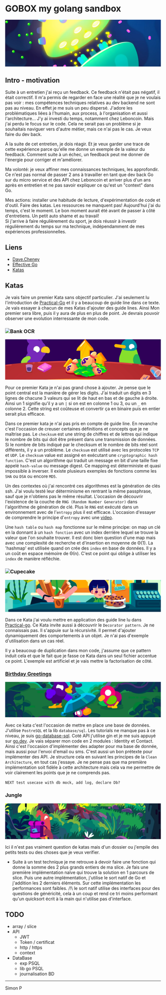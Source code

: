 # GOBOX my golang sandbox

![](https://github.com/haagor/gobox/blob/main/img/line.png)

## Intro - motivation

Suite à un entretien j'ai reçu un feedback. Ce feedback n'était pas négatif, il était correctif. Il m'a permis de regarder en face une réalité que je ne voulais pas voir : mes compétences techniques relatives au dev backend ne sont pas au niveau.
En effet je me suis un peu dispersé. J'adore les problématiques liées à l'humain, aux process, à l'organisation et aussi l'architecture... J'y ai investi du temps, notamment chez Leboncoin. Mais j'ai perdu le focus sur le code. Cela ne serait pas un problème si je souhaitais naviguer vers d'autre métier, mais ce n'ai pas le cas. Je veux faire du dev back.  

A la suite de cet entretien, je dois réagir. Et je veux garder une trace de cette expérience parce qu'elle me donne un exemple de la valeur du feedback. Comment suite à un échec, un feedback peut me donner de l'énergie pour corriger et m'améliorer.  

Ma volonté: je veux affiner mes connaissances techniques, les approfondir. Ce n'est pas normal de passer 2 ans à travailler en tant que dev back Go sur du micro service et des API chez Leboncoin et arriver plus d'un ans après en entretien et ne pas savoir expliquer ce qu'est un "context" dans Go.  

Mes actions: installer une habitude de lecture, d'expérimentation de code et d'outil. Faire des katas. Les ressources ne manquent pas! Aujourd'hui j'ai du temps, c'est le moment. Le bon moment aurait été avant de passer à côté d'entretiens. Un petit auto shame et au travail!  
Si j'arrive à faire régulièrement du sport, je dois réussir à investir régulièrement du temps sur ma technique, indépendamment de mes expériences professionnelles.

## Liens

- [Dave.Cheney](https://dave.cheney.net/)
- [Effective Go](https://go.dev/doc/effective_go)
- [Katas](https://codingdojo.org/kata/)

## Katas

Je vais faire un premier Kata sans objectif particulier. J'ai seulement lu l'introduction de [Practical-Go](https://dave.cheney.net/practical-go/presentations/qcon-china.html
) et il y a beaucoup de guide line dans ce texte. Je vais essayer à chacun de mes Katas d'ajouter des guide lines. Ainsi Mon premier sera libre, puis il y aura de plus en plus de point. Je devrais pouvoir observer une evolution interressante de mon code.

### ![Bank OCR](https://github.com/haagor/gobox/tree/main/katas/bankOCR#readme)
![](https://github.com/haagor/gobox/blob/main/img/digits.png)

Pour ce premier Kata je n'ai pas grand chose à ajouter. Je pense que le point central est la manière de gérer les digits. J'ai traduit un digits en 3 lignes de chacune 3 valeurs qui se lit de haut en bas et de gauche à droite. Ainsi un 1 signifie qu'il y a un `|` si on est en colonne 1 ou 3, ou un `_` en colonne 2. Cette string est coûteuse et convertir ça en binaire puis en entier serait plus efficace.
 
Dans ce premier kata je n'ai pas pris en compte de guide line. En revanche c'est l'occasion de creuser certaines définitions et concepts que je ne maîtrise pas.
Le `checksum` est une string de chiffres et de lettres qui indique le nombre de bits qui doit être présent dans une transmission de données. Si le nombre de bits indiqué par le checksum et le nombre de bits réel sont différents, il y a un problème. Le `checksum` est utilisé avec les protocoles `TCP` et `UDP`. Le `checksum` value est assigné en exécutant une `cryptographic hash function`. C'est un algorithme qui traduit un message en bit d'une taille fixe appelé `hash-value` ou message digest. Ce mapping est déterministe et quasi impossible à inverser. Il existe plusieurs exemples de fonctions comme les `SHA` ou `DSA` ou encore `MD5`.

Un des contextes où j'ai rencontré ces algorithmes est la génération de clés ssh. J'ai voulu testé leur déterminisme en rentrant la même passphrase, sauf que je n'obtiens pas le même résultat. L'occasion de découvrir l'existence de la couche de `RNG (Random Number Generator)` dans l'algorithme de génération de clé. Plus le `RNG` est exécuté dans un environnement avec de l'`entropy` plus il est efficace. L'occasion d'essayer de comprendre le principe d'`entropy` avec une [video](https://www.youtube.com/watch?v=YM-uykVfq_E).
 
Une `hash table` ou `hash map` fonctionne sur le même principe: on map un clé en la donnant à un `hash fonction` avec un index derrière lequel se trouve la valeur que l'on souhaite trouver. Il est donc bien question d'une map mais avec une complexité de recherche et d'insertion en moyenne de Θ(1).
La 'hashmap' est utilisée quand on crée des `index` en base de données. Il y a un coût en espace mémoire de Θ(n). C'est ce point qui oblige à utiliser les `index` de manière réfléchie.

### ![Cupecake](https://github.com/haagor/gobox/tree/main/katas/cupecake#readme)
![](https://github.com/haagor/gobox/blob/main/img/cupecake.png)

Dans ce Kata j'ai voulu mettre en application des guide line lu dans [Practical-go](https://dave.cheney.net/practical-go/presentations/qcon-china.html#_identifiers).
Ce Kata invite aussi à découvrir le `Decorator pattern`. Je ne connaissais pas. Il s'appuie sur la récursivité. Il permet d'ajouter dynamiquement des comportements à un objet. Je n'ai pas d'exemple d'utilisation dans un cas réel.

Il y a beaucoup de duplication dans mon code, j'assume que ce pattern induit cela et que le fait que je fasse ce Kata dans un seul fichier accentue ce point. L'exemple est artificiel et je vais mettre la factorisation de côté.

### [Birthday Greetings](https://github.com/haagor/gobox/tree/main/katas/birthdayGreetings#readme)
![](https://github.com/haagor/gobox/blob/main/img/hb.png)

Avec ce kata c'est l'occasion de mettre en place une base de données. J'utilise `PostreSQL` et la lib `database/sql`. Les tutorials ne manque pas à ce niveau, je suis [go-database-sql](http://go-database-sql.org/overview.html). Coté API j'utilise gin et je me suis appuyé sur [go.dev](https://go.dev/doc/tutorial/web-service-gin). Je vais séparer mon code en 2 modules : Identity et Contact. Ainsi c'est l'occasion d'implémenter des adapter pour ma base de donnée, mais aussi pour l'envoi d'email ou sms. C'est aussi un bon prétexte pour implémenter des API. Je structure cela en suivant les principes de la `Clean Architecture`, en tout cas j'essaye. Je ne pense pas que ma première implémentation soit fidèle à cette architecture mais cela va me permettre de voir clairement les points que je ne comprends pas.

`NEXT test usecase with db mock, add log, declare Db?`

### Jungle
![](https://github.com/haagor/gobox/blob/main/img/jungle.png)

Ici il n'est pas vraiment question de katas mais d'un dossier ou j'empile des petits tests ou des choses que je veux verifier.

  - Suite à un test technique je me retrouve à devoir faire une fonction qui donne la somme des 2 plus grands entiers de ma slice. Je fais une première implémentation naïve qui trouve la solution en 1 parcours de slice. Puis une autre implémentation, j'utilise le sort natif de Go et j'addition les 2 derniers éléments. Sur cette implémentation les performances sont faibles. /!\ le sort natif utilise des interfaces pour des questions de généricité, cela à un coup et rend ce tri moins performant qu'un quicksort écrit à la main qui n'utilise pas d'interface.



## TODO

- array / slice
- API
  - JWT
  - Token / certificat
  - http / https
  - context
- DataBase
  - exp PSQL
  - lib go PSQL
  - journalisation BD


---

Simon P